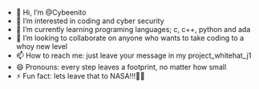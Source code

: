 - 👋 Hi, I’m @Cybeenito
- 👀 I’m interested in coding and cyber security
- 🌱 I’m currently learning programing languages; c, c++, python and ada
- 💞️ I’m looking to collaborate on anyone who wants to take coding to a whoy new level
- 📫 How to reach me: just leave your message in my project_whitehat_j1
- 😄 Pronouns: every step leaves a footprint, no matter how small
- ⚡ Fun fact: lets leave that to NASA!!!🚀🚀

<!---
Cybeenito/Cybeenito is a ✨ special ✨ repository because its `README.md` (this file) appears on your GitHub profile.
You can click the Preview link to take a look at your changes.
--->
